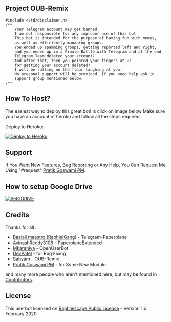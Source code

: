 ## Project OUB-Remix

```
#include <std/disclaimer.h>
/**
    Your Telegram account may get banned.
    I am not responsible for any improper use of this bot
    This bot is intended for the purpose of having fun with memes,
    as well as efficiently managing groups.
    You ended up spamming groups, getting reported left and right,
    and you ended up in a Finale Battle with Telegram and at the end
    Telegram Team deleted your account?
    And after that, then you pointed your fingers at us
    for getting your account deleted?
    I will be rolling on the floor laughing at you.
    No presonal support will be provided. If you need help ask in 
    support group mentioned below.
/**
```

## How To Host?

The easiest way to deploy this great bot! is click on image below
Make sure you have an account of heroku and follow all the steps required.

Deploy to Heroku:
<p align="centre"><a href="https://heroku.com/deploy?template=https://github.com/puribapu9141/OUB-Remix/tree/master"> <img src="https://telegra.ph/file/6efe7d3e61b77bf18baf8.jpg" alt="Deploy to Heroku" /></a></p>

## Support

If You Want New Features, Bug Reporting or Any Help, You Can Request Me Using "#request" [Pratik Goswami PM](https://t.me/PM_Alt2).

## How to setup Google Drive
[![SetGDRIVE](https://telegra.ph/file/fde15d05e4bde3448b01a.png)](https://telegra.ph/How-To-Setup-Google-Drive-04-03)

## Credits

Thanks for all : 
* [Baalaji maestro (RaphielGang)](https://github.com/RaphielGang) - Telegram-Paperplane
* [AvinashReddy3108](https://github.com/AvinashReddy3108) - PaperplaneExtended
* [Mkaraniya](https://github.com/mkaraniya) - OpenUserBot
* [DevPatel](https://github.com/Devp73) - for Bug Fixing
* [Sahyam](https://github.com/sahyam2019) - OUB-Remix
* [Pratik Goswami PM](https://github.com/puribapu9141) - for Some New Module

and many more people who aren't mentioned here, but may be found in [Contributors](https://github.com/mkaraniya/OpenUserBot/graphs/contributors).

## License

This userbot licensed on [Raphielscape Public License](https://github.com/puribapu9141/OUB-Rmix/blob/master/LICENSE) - Version 1.d, February 2020
